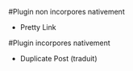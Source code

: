 #Plugin non incorpores nativement

-	Pretty Link

#Plugin incorpores nativement

-	Duplicate Post (traduit)